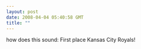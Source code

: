 ```yaml
---
layout: post
date: 2008-04-04 05:40:58 GMT
title: ""
---
```

how does this sound: First place Kansas City Royals!